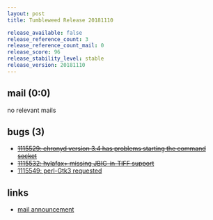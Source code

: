 ```yaml
---
layout: post
title: Tumbleweed Release 20181110

release_available: false
release_reference_count: 3
release_reference_count_mail: 0
release_score: 96
release_stability_level: stable
release_version: 20181110
---
```


## mail (0:0)

no relevant mails

## bugs (3)

<!--more-->

- ~~[1115529: chronyd version 3.4 has problems starting the command socket](https://bugzilla.opensuse.org/show_bug.cgi?id=1115529)~~
- ~~[1115532: hylafax+ missing JBIG-in-TIFF support](https://bugzilla.opensuse.org/show_bug.cgi?id=1115532)~~
- [1115549: perl-Gtk3 requested](https://bugzilla.opensuse.org/show_bug.cgi?id=1115549)



## links

- [mail announcement](https://lists.opensuse.org/opensuse-factory/2018-11/msg00051.html)
